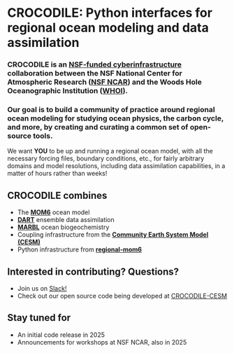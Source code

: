 # CROCODILE: Python interfaces for regional ocean modeling and data assimilation

### CROCODILE is an [NSF-funded cyberinfrastructure](https://new.nsf.gov/funding/opportunities/cssi-cyberinfrastructure-sustained-scientific-innovation) collaboration between the NSF National Center for Atmospheric Research ([NSF NCAR](https://ncar.ucar.edu/)) and the Woods Hole Oceanographic Institution ([WHOI](https://www.whoi.edu/)).

### Our goal is to build a community of practice around regional ocean modeling for studying ocean physics, the carbon cycle, and more, by creating and curating a common set of open-source tools.

We want **YOU** to be up and running a regional ocean model, with all the necessary forcing files, boundary conditions, etc., for fairly arbitrary domains and model resolutions, including data assimilation capabilities, in a matter of hours rather than weeks!

## CROCODILE combines
- The **[MOM6](https://mom6-doctest.readthedocs.io/en/latest/index.html)** ocean model
- **[DART](https://dart.ucar.edu/)** ensemble data assimilation
- **[MARBL](https://marbl.readthedocs.io/)** ocean biogeochemistry
- Coupling infrastructure from the **[Community Earth System Model (CESM)](https://github.com/ESCOMP/CESM)**
- Python infrastructure from **[regional-mom6](https://github.com/COSIMA/regional-mom6)**

## Interested in contributing? Questions?
- Join us on [Slack!](https://crocodile-org.slack.com/)
- Check out our open source code being developed at [CROCODILE-CESM](https://github.com/orgs/CROCODILE-CESM/repositories)

## Stay tuned for
- An initial code release in 2025
- Announcements for workshops at NSF NCAR, also in 2025
